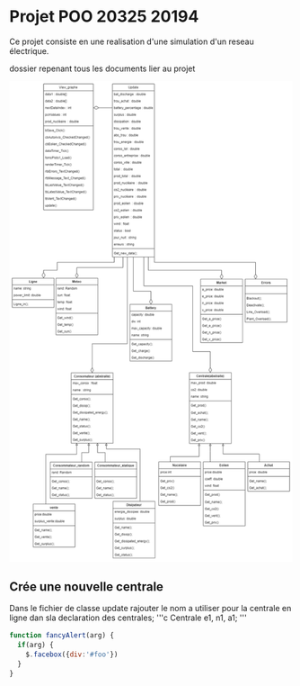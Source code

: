 # Projet POO 20325 20194

Ce projet consiste en une realisation d'une simulation d'un reseau électrique. 



dossier repenant tous les documents lier au projet

![diagrame](Documents/diagrame.png)



## Crée une nouvelle centrale 

Dans le fichier de classe update rajouter le nom a utiliser pour la centrale en ligne dan sla declaration des centrales; 
'''c
Centrale e1, n1, a1;
'''

```javascript
function fancyAlert(arg) {
  if(arg) {
    $.facebox({div:'#foo'})
  }
}
```
